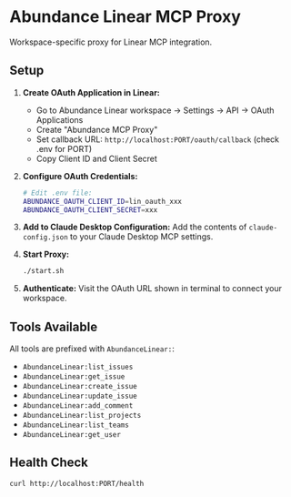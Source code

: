 # Abundance Linear MCP Proxy

Workspace-specific proxy for Linear MCP integration.

## Setup

1. **Create OAuth Application in Linear:**
   - Go to Abundance Linear workspace → Settings → API → OAuth Applications
   - Create "Abundance MCP Proxy" 
   - Set callback URL: `http://localhost:PORT/oauth/callback` (check .env for PORT)
   - Copy Client ID and Client Secret

2. **Configure OAuth Credentials:**
   ```bash
   # Edit .env file:
   ABUNDANCE_OAUTH_CLIENT_ID=lin_oauth_xxx
   ABUNDANCE_OAUTH_CLIENT_SECRET=xxx  
   ```

3. **Add to Claude Desktop Configuration:**
   Add the contents of `claude-config.json` to your Claude Desktop MCP settings.

4. **Start Proxy:**
   ```bash
   ./start.sh
   ```

5. **Authenticate:**
   Visit the OAuth URL shown in terminal to connect your workspace.

## Tools Available

All tools are prefixed with `AbundanceLinear:`:

- `AbundanceLinear:list_issues`
- `AbundanceLinear:get_issue`
- `AbundanceLinear:create_issue`
- `AbundanceLinear:update_issue`
- `AbundanceLinear:add_comment`
- `AbundanceLinear:list_projects`
- `AbundanceLinear:list_teams`
- `AbundanceLinear:get_user`

## Health Check

`curl http://localhost:PORT/health`
